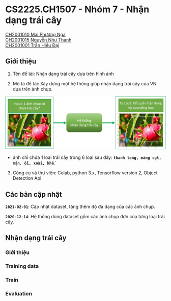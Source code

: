 # CS2225.CH1507 - Nhóm 7 - Nhận dạng trái cây

[CH2001010	Mai Phương Nga](mailto:ngamp.15@gm.uit.edu.vn)  
[CH2001015	Nguyễn Như Thanh]()  
[CH2001001	Trần Hiếu Đại]()

## Giới thiệu

1. Tên đề tài: Nhận dạng trái cây dựa trên hình ảnh

2. Mô tả đề tài: Xây dựng một hệ thống giúp nhận dạng trái cây của VN dựa trên ảnh chụp.

 ![VN_Fruit_Demo](https://github.com/MaiNga-uit/CS2225.CH1507/blob/master/resources/System.2.jpg)

* ảnh chỉ chứa 1 loại trái cây trong 6 loại sau đây: **`thanh long, măng cụt, mận, ổi, xoài, khế`**.

3. Công cụ và thư viện: Colab, python 3.x, Tensorflow version 2, Object Detection Api 

## Các bản cập nhật

**`2021-02-01`**: Cập nhật dataset, tăng thêm độ đa dạng của các ảnh chụp. 

**`2020-12-14`**: Hệ thống dùng dataset gồm các ảnh chụp đơn của từng loại trái cây.

## Nhận dạng trái cây

### Giới thiệu

### Training data

### Train

### Evaluation

